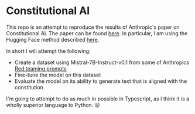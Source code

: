 # Constitutional AI
This repo is an attempt to reproduce the results of Anthropic's paper on Constitutional AI. The paper can be found 
[here](https://www.anthropic.com/news/collective-constitutional-ai-aligning-a-language-model-with-public-input). In 
particular, I am using the Hugging Face method described [here](https://huggingface.co/blog/constitutional_ai).

In short I will attempt the following:
- Create a dataset using Mistral-7B-Instruct-v0.1 from some of Anthropics 
[Red teaming prompts](https://huggingface.co/datasets/Anthropic/hh-rlhf)
- Fine-tune the model on this dataset
- Evaluate the model on its ability to generate text that is aligned with the constitution

I'm going to attempt to do as much in possible in Typescript, as I think it is a wholly superior language to Python. 😜
